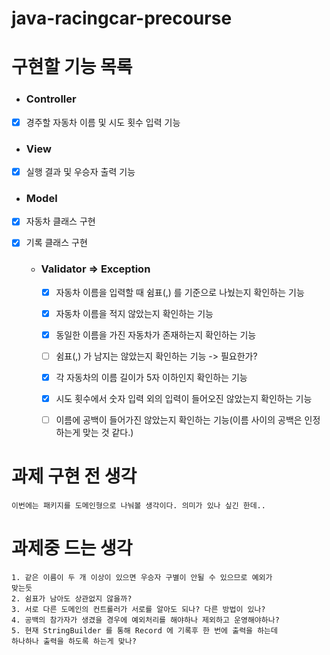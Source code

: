 # java-racingcar-precourse

# 구현할 기능 목록

- ### Controller
- [x] 경주할 자동차 이름 및 시도 횟수 입력 기능

- ### View
- [x] 실행 결과 및 우승자 출력 기능

- ### Model
- [x] 자동차 클래스 구현
- [x] 기록 클래스 구현

  - ### Validator => Exception
    - [x] 자동차 이름을 입력할 때 쉼표(,) 를 기준으로 나눴는지 확인하는 기능
    - [x] 자동차 이름을 적지 않았는지 확인하는 기능
    - [x] 동일한 이름을 가진 자동차가 존재하는지 확인하는 기능
    - [ ] 쉼표(,) 가 남지는 않았는지 확인하는 기능 -> 필요한가?
    - [x] 각 자동차의 이름 길이가 5자 이하인지 확인하는 기능
    - [x] 시도 횟수에서 숫자 입력 외의 입력이 들어오진 않았는지 확인하는 기능
    - [ ] 이름에 공백이 들어가진 않았는지 확인하는 기능(이름 사이의 공백은 인정하는게 맞는 것 같다.)


# 과제 구현 전 생각
    이번에는 패키지를 도메인형으로 나눠볼 생각이다. 의미가 있나 싶긴 한데..

# 과제중 드는 생각
``````
1. 같은 이름이 두 개 이상이 있으면 우승자 구별이 안될 수 있으므로 예외가 
맞는듯
2. 쉼표가 남아도 상관없지 않을까?
3. 서로 다른 도메인의 컨트롤러가 서로를 알아도 되나? 다른 방법이 있나?
4. 공백의 참가자가 생겼을 경우에 예외처리를 해야하나 제외하고 운영해야하나?
5. 현재 StringBuilder 를 통해 Record 에 기록후 한 번에 출력을 하는데
하나하나 출력을 하도록 하는게 맞나?
``````
